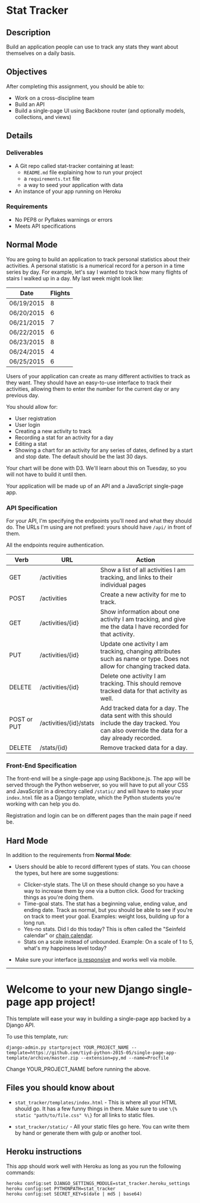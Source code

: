 # Stat Tracker

## Description

Build an application people can use to track any stats they want about themselves on a daily basis.

## Objectives

After completing this assignment, you should be able to:

* Work on a cross-discipline team
* Build an API
* Build a single-page UI using Backbone router (and optionally models, collections, and views)

## Details

### Deliverables

* A Git repo called stat-tracker containing at least:
  * `README.md` file explaining how to run your project
  * a `requirements.txt` file
  * a way to seed your application with data
* An instance of your app running on Heroku

### Requirements  

* No PEP8 or Pyflakes warnings or errors
* Meets API specifications

## Normal Mode

You are going to build an application to track personal statistics about their activities. A personal statistic is a numerical record for a person in a time series by day. For example, let's say I wanted to track how many flights of stairs I walked up in a day. My last week might look like:

Date       | Flights
---------- | -------
06/19/2015 | 8 
06/20/2015 | 6 
06/21/2015 | 7 
06/22/2015 | 6
06/23/2015 | 8
06/24/2015 | 4
06/25/2015 | 6

Users of your application can create as many different activities to track as they want. They should have an easy-to-use interface to track their activities, allowing them to enter the number for the current day or any previous day.

You should allow for:

* User registration
* User login
* Creating a new activity to track
* Recording a stat for an activity for a day
* Editing a stat
* Showing a chart for an activity for any series of dates, defined by a start and stop date. The default should be the last 30 days.

Your chart will be done with D3. We'll learn about this on Tuesday, so you will not have to build it until then.

Your application will be made up of an API and a JavaScript single-page app.

### API Specification

For your API, I'm specifying the endpoints you'll need and what they should do. The URLs I'm using are not prefixed: yours should have `/api/` in front of them.

All the endpoints require authentication.

Verb   | URL  | Action
------ | ---- | -------
GET | /activities | Show a list of all activities I am tracking, and links to their individual pages
POST | /activities | Create a new activity for me to track.
GET | /activities/{id} | Show information about one activity I am tracking, and give me the data I have recorded for that activity.
PUT | /activities/{id} | Update one activity I am tracking, changing attributes such as name or type. Does not allow for changing tracked data.
DELETE | /activities/{id} | Delete one activity I am tracking. This should remove tracked data for that activity as well.
POST or PUT | /activities/{id}/stats | Add tracked data for a day. The data sent with this should include the day tracked. You can also override the data for a day already recorded.
DELETE | /stats/{id} | Remove tracked data for a day.

### Front-End Specification

The front-end will be a single-page app using Backbone.js. The app will be served through the Python webserver, so you will have to put all your CSS and JavaScript in a directory called `/static/` and will have to make your `index.html` file as a Django template, which the Python students you're working with can help you do.

Registration and login can be on different pages than the main page if need be.

## Hard Mode

In addition to the requirements from **Normal Mode**:

* Users should be able to record different types of stats. You can choose the types, but here are some suggestions:
  * Clicker-style stats. The UI on these should change so you have a way to increase them by one via a button click. Good for tracking things as you're doing them.
  * Time-goal stats. The stat has a beginning value, ending value, and ending date. Track as normal, but you should be able to see if you're on track to meet your goal. Examples: weight loss, building up for a long run.
  * Yes-no stats. Did I do this today? This is often called the "Seinfeld calendar" or [chain calendar](http://chaincalendar.com/about).
  * Stats on a scale instead of unbounded. Example: On a scale of 1 to 5, what's my happiness level today?

* Make sure your interface [is responsive](https://developers.google.com/web/fundamentals/layouts/rwd-fundamentals/) and works well via mobile.
 

------------

# Welcome to your new Django single-page app project!

This template will ease your way in building a single-page app backed by a Django API.

To use this template, run:

```
django-admin.py startproject YOUR_PROJECT_NAME --template=https://github.com/tiyd-python-2015-05/single-page-app-template/archive/master.zip --extension=py,md --name=Procfile
```

Change YOUR_PROJECT_NAME before running the above.

## Files you should know about

* `stat_tracker/templates/index.html` - This is where all your HTML should go. It has a few funny things in there. Make sure to use `\{% static "path/to/file.css" %\}` for all links to static files.

* `stat_tracker/static/` - All your static files go here. You can write them by hand or generate them with gulp or another tool.

## Heroku instructions

This app should work well with Heroku as long as you run the following commands:

```
heroku config:set DJANGO_SETTINGS_MODULE=stat_tracker.heroku_settings
heroku config:set PYTHONPATH=stat_tracker
heroku config:set SECRET_KEY=$(date | md5 | base64)
```
